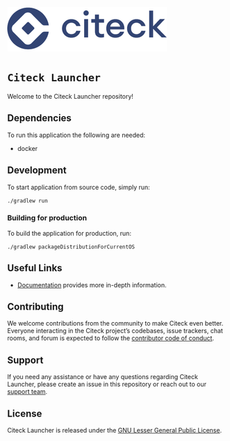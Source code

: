 ![Citeck ECOS Logo](https://raw.githubusercontent.com/Citeck/ecos-ui/develop/public/img/logo/ecos-logo.png)

# `Citeck Launcher`

Welcome to the Citeck Launcher repository!

## Dependencies

To run this application the following are needed:

* docker

## Development

To start application from source code, simply run:

```
./gradlew run
```

### Building for production

To build the application for production, run:

```
./gradlew packageDistributionForCurrentOS
```

## Useful Links

- [Documentation](https://citeck-ecos.readthedocs.io/ru/latest/index.html) provides more in-depth information.

## Contributing

We welcome contributions from the community to make Citeck even better. Everyone interacting in the Citeck project’s codebases, issue trackers, chat rooms, and forum is expected to follow the [contributor code of conduct](https://github.com/rubygems/rubygems/blob/master/CODE_OF_CONDUCT.md).

## Support

If you need any assistance or have any questions regarding Citeck Launcher, please create an issue in this repository or reach out to our [support team](mailto:support@citeck.ru).

## License

Citeck Launcher is released under the [GNU Lesser General Public License](LICENSE).
